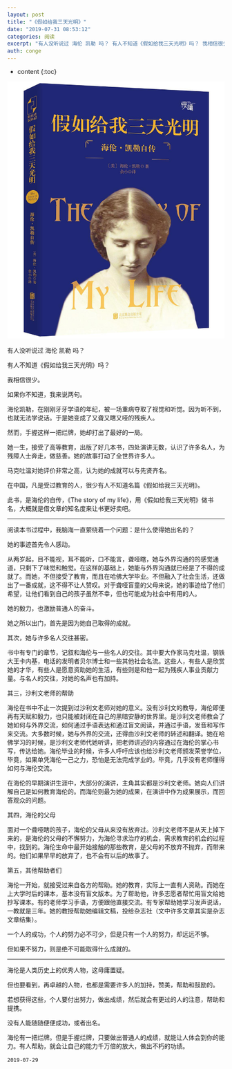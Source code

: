 ```yaml
---
layout: post
title: "《假如给我三天光明》"
date: "2019-07-31 08:53:12"
categories: 阅读
excerpt: "有人没听说过 海伦 凯勒 吗？ 有人不知道《假如给我三天光明》吗？ 我相信很少。 如果你不知道，我来说两句。 海伦凯勒，在刚刚牙牙学语的年纪，被..."
auth: conge
---
```

* content
{:toc}

![](/assets/images/阅读/118382-cd52bf5f9332662e.png)

有人没听说过 海伦 凯勒 吗？

有人不知道《假如给我三天光明》吗？

我相信很少。

如果你不知道，我来说两句。

海伦凯勒，在刚刚牙牙学语的年纪，被一场重病夺取了视觉和听觉。因为听不到，也就无法学说话。于是她变成了又聋又瞎又哑的残疾人。

然而，手握这样一把烂牌，她却打出了最好的一局。

她一生，接受了高等教育，出版了好几本书，四处演讲无数，认识了许多名人，为残障人士奔走，做慈善。她的故事打动了全世界许多人。

马克吐温对她评价非常之高，认为她的成就可以与先贤齐名。

在中国，凡是受过教育的人，很少有人不知道名篇《假如给我三天光明》。

此书，是海伦的自传，《The story of my life》，用《假如给我三天光明》做书名，大概就是借文章的知名度来让书更好卖吧。

------

阅读本书过程中，我脑海一直萦绕着一个问题：是什么使得她出名的？

她的事迹首先令人感动。

从两岁起，目不能视，耳不能听，口不能言，聋哑瞎，她与外界沟通的的感觉通道，只剩下了味觉和触觉。在这样的基础上，她能与外界沟通就已经是了不得的成就了。而她，不但接受了教育，而且在哈佛大学毕业。不但融入了社会生活，还做出了一番成就，这不得不让人赞叹。对于聋哑盲童的父母来说，她的事迹给了他们希望，让他们看到自己的孩子虽然不幸，但也可能成为社会中有用的人。

她的毅力，也激励普通人的奋斗。

她之所以出门，首先是因为她自己取得的成就。

其次，她与许多名人交往甚密。

书中有专门的章节，记叙和海伦与一些名人的交往。其中要大作家马克吐温，钢铁大王卡内基，电话的发明者贝尔博士和一些其他社会名流。这些人，有些人是欣赏她的才华，有些人是愿意资助她的生活，有些则是和他一起为残疾人事业贡献力量。与名人的交往，对她的名声也有加持。

其三，沙利文老师的帮助

海伦在书中不止一次提到过沙利文老师对她的意义。没有沙利文的教导，海伦即便再有天赋和毅力，也只能被封闭在自己的黑暗安静的世界里。是沙利文老师教会了她如何与外界交流，如何通过手语表达和通过盲文阅读，并通过手语，发音和写作来交流。大多数时候，她与外界的交流，还得由沙利文老师的转述和翻译。她在哈佛学习的时候，是沙利文老师代她听讲，把老师讲述的内容通过在海伦的掌心书写，传达给她。海伦毕业的时候，许多人呼吁应该也给沙利文老师颁发荣誉学位，毕竟，如果单凭海伦一己之力，恐怕是无法完成学业的。毕竟，几乎没有老师懂得如何与海伦交流。

在海伦的早期演讲生涯中，大部分的演讲，主角其实都是沙利文老师。她向人们讲解自己是如何教育海伦的。而海伦则最为她的成果，在演讲中作为成果展示，而回答观众的问题。

其四，海伦的父母

面对一个聋哑瞎的孩子，海伦的父母从来没有放弃过。沙利文老师不是从天上掉下来的，是海伦的父母的不懈努力，为海伦寻求治疗的机会，需求教育的机会的过程中，找到的。海伦生命中最开始接触的那些教育，是父母的不放弃不抛弃，而带来的。他们如果早早的放弃了，也不会有以后的故事了。

第五，其他帮助者们

海伦一开始，就接受过来自各方的帮助。她的教育，实际上一直有人资助。而她在上大学时后的课本，基本没有盲文版本。为了帮助他，许多志愿者帮忙用盲文给她抄写课本。有的老师学习手语，方便跟他直接交流。有专家帮助她学习发声说话，一教就是三年。她的教授帮助她编辑文稿，投给杂志社（文中许多文章其实是杂志文章结集）。

一个人的成功，个人的努力必不可少，但是只有一个人的努力，却远远不够。

但如果不努力，则是绝不可能取得什么成就的。

-----------

海伦是人类历史上的优秀人物，这毋庸置疑。

但也要看到，再卓越的人物，也都是需要许多人的加持，赞美，帮助和鼓励的。

若想获得这些，个人要付出努力，做出成绩，然后就会有更过的人的注意，帮助和提携。

没有人能随随便便成功，或者出名。

海伦有一把烂牌。但是手握烂牌，只要做出普通人的成绩，就能让人体会到你的能力。有人帮助，就会让自己的能力千万倍的放大，做出不朽的功绩。

```
2019-07-29
```
